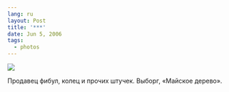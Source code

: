 ```yaml
---
lang: ru
layout: Post
title: '***'
date: Jun 5, 2006
tags:
  - photos
---
```


![](http://wow.sapegin.me/0l0Z27021P3B/MG-8457.jpg)

Продавец фибул, колец и прочих штучек. Выборг, «Майское дерево».
